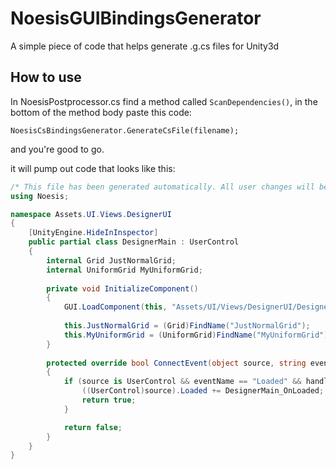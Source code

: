 # NoesisGUIBindingsGenerator #

A simple piece of code that helps generate .g.cs files for Unity3d

## How to use ##

In NoesisPostprocessor.cs find a method called `ScanDependencies()`, in the bottom of the method body paste this code:
```
NoesisCsBindingsGenerator.GenerateCsFile(filename);
```
and you're good to go.

it will pump out code that looks like this:
```csharp
/* This file has been generated automatically. All user changes will be overwritten if the XAML is changed. */
using Noesis;

namespace Assets.UI.Views.DesignerUI
{
    [UnityEngine.HideInInspector]
    public partial class DesignerMain : UserControl
    {
        internal Grid JustNormalGrid;
        internal UniformGrid MyUniformGrid;
        
        private void InitializeComponent()
        {
            GUI.LoadComponent(this, "Assets/UI/Views/DesignerUI/DesignerMain.xaml");
            
            this.JustNormalGrid = (Grid)FindName("JustNormalGrid");
            this.MyUniformGrid = (UniformGrid)FindName("MyUniformGrid");
        }
        
        protected override bool ConnectEvent(object source, string eventName, string handlerName)
        {
            if (source is UserControl && eventName == "Loaded" && handlerName == "DesignerMain_OnLoaded") {
                ((UserControl)source).Loaded += DesignerMain_OnLoaded;
                return true;
            }

            return false;
        }
    }
}
```
